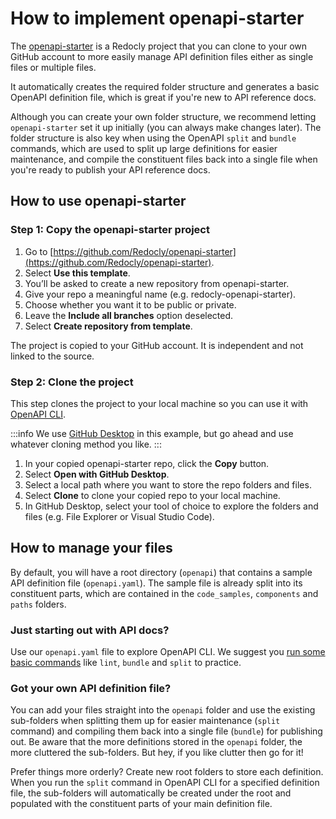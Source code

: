 # How to implement openapi-starter

The [openapi-starter](https://github.com/Redocly/openapi-starter) is a Redocly project that you can clone to your own GitHub account to more easily manage API definition files either as single files or multiple files.

It automatically creates the required folder structure and generates a basic OpenAPI definition file, which is great if you're new to API reference docs.

Although you can create your own folder structure, we recommend letting `openapi-starter` set it up initially (you can always make changes later). The folder structure is also key when using the OpenAPI `split` and `bundle` commands, which are used to split up large definitions for easier maintenance, and compile the constituent files back into a single file when you're ready to publish your API reference docs.

## How to use openapi-starter

### Step 1: Copy the openapi-starter project

1. Go to [https://github.com/Redocly/openapi-starter](https://github.com/Redocly/openapi-starter).
2. Select **Use this template**.
3. You’ll be asked to create a new repository from openapi-starter.
4. Give your repo a meaningful name (e.g. redocly-openapi-starter).
5. Choose whether you want it to be public or private.
6. Leave the **Include all branches** option deselected.
7. Select **Create repository from template**.

The project is copied to your GitHub account. It is independent and not linked to the source.

### Step 2: Clone the project

This step clones the project to your local machine so you can use it with [OpenAPI CLI](.docs/quickstart.md).

:::info
We use [GitHub Desktop](https://desktop.github.com/) in this example, but go ahead and use whatever cloning method you like.
:::

1. In your copied openapi-starter repo, click the **Copy** button.
2. Select **Open with GitHub Desktop**.
3. Select a local path where you want to store the repo folders and files.
4. Select **Clone** to clone your copied repo to your local machine.
5. In GitHub Desktop, select your tool of choice to explore the folders and files (e.g. File Explorer or Visual Studio Code).

## How to manage your files

By default, you will have a root directory (`openapi`) that contains a sample API definition file (`openapi.yaml`). The sample file is already split into its constituent parts, which are contained in the `code_samples`, `components` and `paths` folders.

### Just starting out with API docs?

Use our `openapi.yaml` file to explore OpenAPI CLI. We suggest you [run some basic commands](.docs/quickstart.md) like `lint`, `bundle` and `split` to practice.

### Got your own API definition file?

You can add your files straight into the `openapi` folder and use the existing sub-folders when splitting them up for easier maintenance (`split` command) and compiling them back into a single file (`bundle`) for publishing out. Be aware that the more definitions stored in the `openapi` folder, the more cluttered the sub-folders. But hey, if you like clutter then go for it!

Prefer things more orderly? Create new root folders to store each definition. When you run the `split` command in OpenAPI CLI for a specified definition file, the sub-folders will automatically be created under the root and populated with the constituent parts of your main definition file.